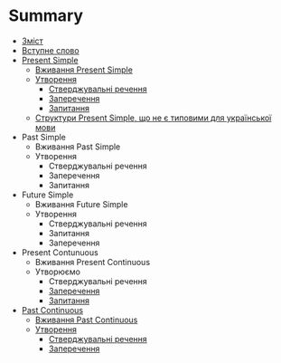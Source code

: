 # Summary

* [Зміст](README.md)
* [Вступне слово](vstup.md)
* [Present Simple](1/present_simple.md)
   * [Вживання Present Simple](1/vjivayemo.md)
   * [Утворення](1/utvoryuyemmo.md)
       * [Стверджувальні речення](1/rozpovidni_rechennya.md)
       * [Заперечення](1/zaperechennya.md)
       * [Запитання](1/zapitanna.md)
   * [Структури Present Simple, що не є типовими для української мови](1/netipovi_strukturi.md)
* Past Simple
   * Вживання Past Simple
   * Утворення
       * Стверджувальні речення
       * Заперечення
       * Запитання
* Future Simple
   * Вживання Future Simple
   * Утворення
       * Стверджувальні речення
       * Запитання
       * Заперечення
* Present Contunuous
   * Вживання Present Continuous
   * Утворюємо
       * Стверджувальні речення
       * [Заперечення](4/zaperechennya.md)
       * [Запитання](4/zapitannya.md)
* [Past Continuous](5/past_continuous.md)
   * [Вживання Past Continuous](5/vjivannya.md)
   * [Утворення](5/utvorennya.md)
       * [Стверджувальні речення](5/rozpovidni_rechennya.md)
       * [Заперечення](5/zaperechennya.md)


